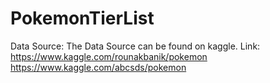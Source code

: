 # PokemonTierList
Data Source: 
The Data Source can be found on kaggle.
Link: 
https://www.kaggle.com/rounakbanik/pokemon
https://www.kaggle.com/abcsds/pokemon

